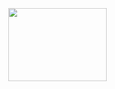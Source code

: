 
 


  <div align="center">


<img src="https://media2.giphy.com/media/26tn33aiTi1jkl6H6/giphy.gif?cid=ecf05e47sce8prw2bron6d3ntzeh9a1c8oqv4vho9rxw4aha&rid=giphy.gif&ct=g" width="200" height="150"/>
</div>





